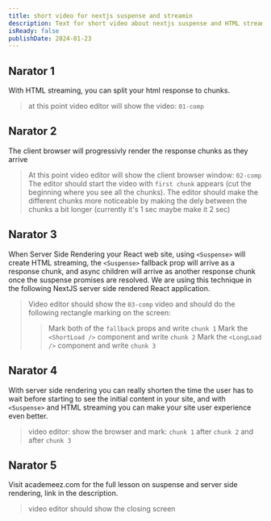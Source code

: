 ```yaml
---
title: short video for nextjs suspense and streamin
description: Text for short video about nextjs suspense and HTML streaming
isReady: false
publishDate: 2024-01-23
---
```


## Narator 1

With HTML streaming, you can split your html response to chunks.

> at this point video editor will show the video: `01-comp`

## Narator 2

The client browser will progressivly render the response chunks as they arrive

> At this point video editor will show the client browser window: `02-comp`
> The editor should start the video with `first chunk` appears (cut the beginning where you see all the chunks).
> The editor should make the different chunks more noticeable by making the dely between the chunks a bit longer (currently it's 1 sec maybe make it 2 sec)

## Narator 3

When Server Side Rendering your React web site, using `<Suspense>` will create HTML streaming, the `<Suspense>` fallback prop will arrive as a response chunk, and  async children will arrive as another response chunk once the suspense promises are resolved.
We are using this technique in the following NextJS server side rendered React application.

> Video editor should show the `03-comp` video and should do the following rectangle marking on the screen:
>
> > Mark both of the `fallback` props and write `chunk 1`
> > Mark the `<ShortLoad />` component and write `chunk 2`
> > Mark the `<LongLoad />` component and write `chunk 3`

## Narator 4

With server side rendering you can really shorten the time the user has to wait before starting to see the initial content in your site,
and with `<Suspense>` and HTML streaming you can make your site user experience even better.

> video editor: show the browser and mark: `chunk 1` after `chunk 2` and after `chunk 3`

## Narator 5

Visit academeez.com for the full lesson on suspense and server side rendering, link in the description.

> video editor should show the closing screen

